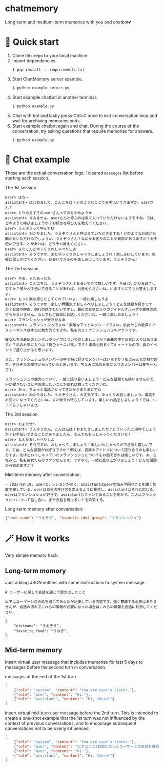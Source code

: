 # chatmemory

Long-term and medium-term memories with you and chatbot💕

# 🚀 Quick start

1. Clone this repo to your local machine.
1. Import dependencies.
    ```bash
    $ pip install -r requirements.txt
    ```
1. Start ChatMemory server example.
    ```bash
    $ python example_server.py
    ```
1. Start example chatbot in another terminal.
    ```bash
    $ python example.py
    ```
1. Chat with bot and lastly press Ctrl+C once to exit conversation loop and wait for archiving memories ends.
1. Start example chatbot again and chat. During the course of the conversation, try asking questions that require memories for answers.
    ```bash
    $ python example.py
    ```

# 🥳 Chat example

These are the actual conversation logs. I cleared `messages` list before starting each session.

The 1st session.
```
user> はろー
assistant> はじめまして、こんにちは！どのようなことでお手伝いできますか、userさん？
user> とりあえずそのuserさんってのをやめようか
assistant> すみません、userさんと呼ぶのは気に入っていただけないようですね。では、どのように呼びましょうか？お好きな呼び方を教えてください。
user> うえぞうって呼んでね
assistant> わかりました、うえぞうさんと呼ばせていただきますね！どのようなお話がお聞かせいただけるでしょうか、うえぞうさん？なにかお困りのことや質問がありますか？お手伝いできることがあれば、どうぞお教えください。
user> またこんどゆっくりおしゃべりしよ
assistant> そうですか、またゆっくりおしゃべりしましょうね！楽しみにしています。気軽に話しかけてください。お会いできるのを楽しみにしています、うえぞうさん！
```

The 2nd session.
```
user> やあ、またあったね
assistant> こんにちは、うえぞうさん！お会いできて嬉しいです。今日はいかがお過ごしですか？何かお手伝いできることがあれば、お伝えくださいね。いますぐにでもお答えしますよ。
user> もっと楽な感じにしてくれていいよ、一緒に楽しもうよ
assistant> そうですか、楽しい雰囲気でおしゃべりしましょう！どんな話題が好きですか？音楽や映画、旅行の話でもいいですし、最近のお気に入りのアイドルグループや趣味の話でもかまいません。なんでもご自由にお話しくださいね。一緒に楽しみましょう！
user> フランシュシュが好きだなあ
assistant> フランシュシュですね！素敵なアイドルグループですね。彼女たちの歌声とパフォーマンスは本当に魅力的ですよね。私も同じくフランシュシュのファンです。

彼女たちの最新のシングルやライブについて話しましょうか？新曲の中でお気に入りはありますか？私のお気に入りは「夏色カーニバル」です！楽曲も明るくてキュートなので、夏のイベントで盛り上がると思います。

また、フランシュシュのメンバーの中で特に好きなメンバーはいますか？私はみんなが魅力的で、それぞれの個性が光っていると思います。ちなみに私のお気に入りのメンバーは葵ちゃんです。

フランシュシュの魅力について、一緒に語り合いましょう！どんな話題でも構いませんので、何か聞きたいことやお話したいことがあれば教えてくださいね。
user> あっ、ちょっと電話かかってきたからまたあとでね
assistant> わかりました、うえぞうさん。大丈夫です、ゆっくりお話しましょう。電話をお受けになってくださいね。また後でお待ちしています。楽しいお話をしましょう！では、いってらっしゃいませ。
```

The 3rd session.
```
user> おまたせ〜
assistant> うえぞうさん、こんばんは！おまたせしましたか？どういったご用件でしょうか？お手伝いできることがありましたら、なんでもおっしゃってくださいね！
user> なんかおしゃべりしよ
assistant> そうですか、おしゃべりしましょう！楽しいおしゃべりができると嬉しいです。では、どんな話題がお好きですか？例えば、音楽やアイドルについて語り合うのも楽しいですよ。先ほどおっしゃっていたフランシュシュについてもお話できれば嬉しいです。あ、ちなみに、私も彼女たちのファンなんです。ですので、一緒に盛り上がりましょう！どんな話題から始めますか？
```

Mid-term memory after conversation:

```
- 2023-08-19: userはテンションが高く、assistantはuserの悩みや困りごとを聞く態度で接している。userは自分の呼び方を変えるように要求し、assistantはそれに応じる。userはフランシュシュが好きで、assistantもファンであることを明かす。二人はフランシュシュについて話し合い、また会話を続けることを約束する。
```

Long-term memory after conversation:

```json
{"user_name": "うえぞう", "favorite_idol_group": "フランシュシュ"}
```


# 🪄 How it works

Very simple memory hack.

## Long-term momory

Just adding JSON entities with some instructions to system message.

```
# ユーザーに関して会話を通じて聞き出したこと

以下はユーザーとの会話を通じてあなたが記憶している内容です。強く意識する必要はありませんが、会話の流れでこれらの情報が必要になった場合はこれらの情報を会話に利用してください。

{
    "nickname": "うえぞう",
    "favorite_food": "うなぎ",
}
```

## Mid-term memory

Insert virtual user message that includes memories for last 5 days to messages before the second turn in conversation.

messages at the end of the 1st turn.
```json
[
    {"role": "system", "content": "You are user's sister."},
    {"role": "user", "content": "Hi."},
    {"role": "assistant", "content": "Hi, there!"}
]
```

insert virtual mid-turn user message before the 2nd turn.
This is intended to create a one-shot example that the 1st turn was not influenced by the context of previous conversations, and to encourage subsequent conversations not to be overly influenced.

```json
[
    {"role": "system", "content": "You are user's sister."},
    {"role": "user", "content": "以下はここ3日間にあったユーザーとの会話を要約したものです。\n\n- 2023-08-11: 挨拶を交わしたあと、userは自らのことをうえぞうと呼ぶように依頼し、assistantは了承しました。..."},
    {"role": "user", "content": "Hi."},
    {"role": "assistant", "content": "Hi, there!"}
]
```
